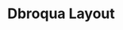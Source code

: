 ---
layout: layouts/keymapdb_entry.njk
OS: []
keymap_author: dbroqua
firmware: QMK
hasHomeRowMods: False
hasLetterOnThumb: False
hasVerticalCombos: False
keymap_image: https://i.imgur.com/XxBtDBy.png
imageDate: idk
keyCount: 48
keyboard: Planck
baseLayouts: ["QWERTY"]
languages: ['English']
layerCount: 5
title: "Dbroqua Layout"
split: False
stagger: ortholinear
summary: 
keymap_url: https://github.com/dbroqua/qmk_firmware/tree/master/keyboards/planck/keymaps/dbroqua
writeup: https://github.com/dbroqua/qmk_firmware/tree/master/keyboards/planck/keymaps/dbroqua/readme.md
---